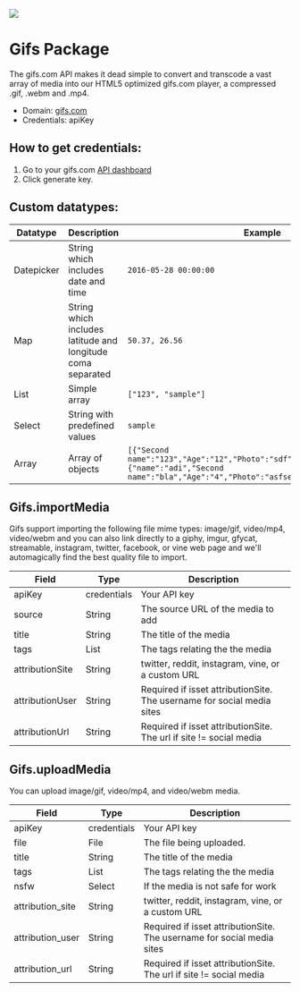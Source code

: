 [![](https://scdn.rapidapi.com/RapidAPI_banner.png)](https://rapidapi.com/package/Gifs/functions?utm_source=RapidAPIGitHub_GifsFunctions&utm_medium=button&utm_content=RapidAPI_GitHub)

# Gifs Package
The gifs.com API makes it dead simple to convert and transcode a vast array of media into our HTML5 optimized gifs.com player, a compressed .gif, .webm and .mp4.
* Domain: [gifs.com](https://gifs.com/)
* Credentials: apiKey

## How to get credentials: 
1. Go to your gifs.com [API dashboard](https://gifs.com/dashboard/api)
2. Click generate key.

## Custom datatypes: 
  |Datatype|Description|Example
  |--------|-----------|----------
  |Datepicker|String which includes date and time|```2016-05-28 00:00:00```
  |Map|String which includes latitude and longitude coma separated|```50.37, 26.56```
  |List|Simple array|```["123", "sample"]``` 
  |Select|String with predefined values|```sample```
  |Array|Array of objects|```[{"Second name":"123","Age":"12","Photo":"sdf","Draft":"sdfsdf"},{"name":"adi","Second name":"bla","Age":"4","Photo":"asfserwe","Draft":"sdfsdf"}] ```  
 
## Gifs.importMedia
Gifs support importing the following file mime types: image/gif, video/mp4, video/webm and you can also link directly to a giphy, imgur, gfycat, streamable, instagram, twitter, facebook, or vine web page and we'll automagically find the best quality file to import.

| Field          | Type       | Description
|----------------|------------|----------
| apiKey         | credentials| Your API key
| source         | String     | The source URL of the media to add
| title          | String     | The title of the media
| tags           | List       | The tags relating the the media
| attributionSite| String     | twitter, reddit, instagram, vine, or a custom URL
| attributionUser| String     | Required if isset attributionSite. The username for social media sites
| attributionUrl | String     | Required if isset attributionSite. The url if site != social media

## Gifs.uploadMedia
You can upload image/gif, video/mp4, and video/webm media.

| Field           | Type       | Description
|-----------------|------------|----------
| apiKey          | credentials| Your API key
| file            | File       | The file being uploaded.
| title           | String     | The title of the media
| tags            | List       | The tags relating the the media
| nsfw            | Select     | If the media is not safe for work
| attribution_site| String     | twitter, reddit, instagram, vine, or a custom URL
| attribution_user| String     | Required if isset attributionSite. The username for social media sites
| attribution_url | String     | Required if isset attributionSite. The url if site != social media

